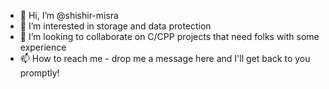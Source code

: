 - 👋 Hi, I’m @shishir-misra
- 👀 I’m interested in storage and data protection
- 💞️ I’m looking to collaborate on C/CPP projects that need folks with some experience 
- 📫 How to reach me - drop me a message here and I'll get back to you promptly!

<!---
shishir-misra/shishir-misra is a ✨ special ✨ repository because its `README.md` (this file) appears on your GitHub profile.
You can click the Preview link to take a look at your changes.
--->
